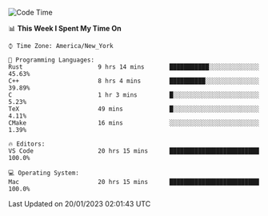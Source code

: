 <!--START_SECTION:waka-->
![Code Time](http://img.shields.io/badge/Code%20Time-63%20hrs%2035%20mins-blue)

📊 **This Week I Spent My Time On** 

```text
⌚︎ Time Zone: America/New_York

💬 Programming Languages: 
Rust                     9 hrs 14 mins       ███████████░░░░░░░░░░░░░░   45.63% 
C++                      8 hrs 4 mins        ██████████░░░░░░░░░░░░░░░   39.89% 
C                        1 hr 3 mins         █░░░░░░░░░░░░░░░░░░░░░░░░   5.23% 
TeX                      49 mins             █░░░░░░░░░░░░░░░░░░░░░░░░   4.11% 
CMake                    16 mins             ░░░░░░░░░░░░░░░░░░░░░░░░░   1.39%

🔥 Editors: 
VS Code                  20 hrs 15 mins      █████████████████████████   100.0%

💻 Operating System: 
Mac                      20 hrs 15 mins      █████████████████████████   100.0%

```


 Last Updated on 20/01/2023 02:01:43 UTC
<!--END_SECTION:waka-->
